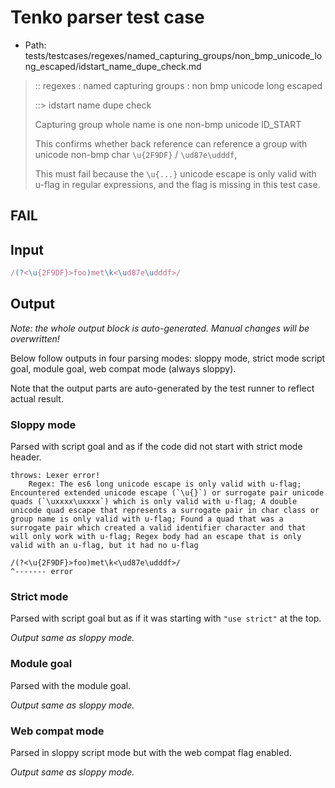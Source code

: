 # Tenko parser test case

- Path: tests/testcases/regexes/named_capturing_groups/non_bmp_unicode_long_escaped/idstart_name_dupe_check.md

> :: regexes : named capturing groups : non bmp unicode long escaped
>
> ::> idstart name dupe check
>
> Capturing group whole name is one non-bmp unicode ID_START
>
> This confirms whether back reference can reference a group with unicode non-bmp char `\u{2F9DF}` / `\ud87e\udddf`,
>
> This must fail because the `\u{...}` unicode escape is only valid with u-flag in regular expressions, and the flag is missing in this test case.

## FAIL

## Input

`````js
/(?<\u{2F9DF}>foo)met\k<\ud87e\udddf>/
`````

## Output

_Note: the whole output block is auto-generated. Manual changes will be overwritten!_

Below follow outputs in four parsing modes: sloppy mode, strict mode script goal, module goal, web compat mode (always sloppy).

Note that the output parts are auto-generated by the test runner to reflect actual result.

### Sloppy mode

Parsed with script goal and as if the code did not start with strict mode header.

`````
throws: Lexer error!
    Regex: The es6 long unicode escape is only valid with u-flag; Encountered extended unicode escape (`\u{}`) or surrogate pair unicode quads (`\uxxxx\uxxxx`) which is only valid with u-flag; A double unicode quad escape that represents a surrogate pair in char class or group name is only valid with u-flag; Found a quad that was a surrogate pair which created a valid identifier character and that will only work with u-flag; Regex body had an escape that is only valid with an u-flag, but it had no u-flag

/(?<\u{2F9DF}>foo)met\k<\ud87e\udddf>/
^------- error
`````

### Strict mode

Parsed with script goal but as if it was starting with `"use strict"` at the top.

_Output same as sloppy mode._

### Module goal

Parsed with the module goal.

_Output same as sloppy mode._

### Web compat mode

Parsed in sloppy script mode but with the web compat flag enabled.

_Output same as sloppy mode._
